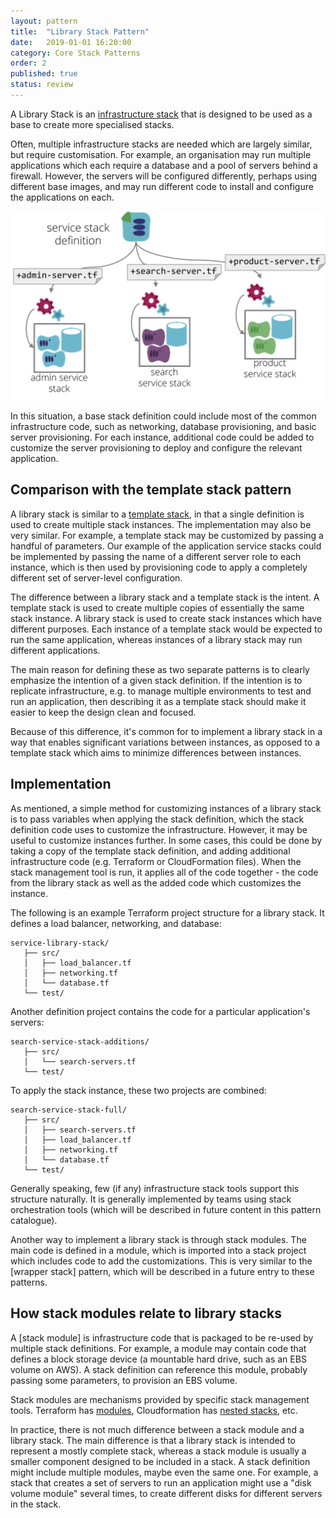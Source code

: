 ```yaml
---
layout: pattern
title:  "Library Stack Pattern"
date:   2019-01-01 16:20:00
category: Core Stack Patterns
order: 2
published: true
status: review
---
```


A Library Stack is an [infrastructure stack](/patterns/core-stack/) that is designed to be used as a base to create more specialised stacks.

Often, multiple infrastructure stacks are needed which are largely similar, but require customisation. For example, an organisation may run multiple applications which each require a database and a pool of servers behind a firewall. However, the servers will be configured differently, perhaps using different base images, and may run different code to install and configure the applications on each.


![A Library Stack is an infrastructure stack that is designed to be used as a base to create more specialised stacks](images/library-stack.png)


In this situation, a base stack definition could include most of the common infrastructure code, such as networking, database provisioning, and basic server provisioning. For each instance, additional code could be added to customize the server provisioning to deploy and configure the relevant application.


## Comparison with the template stack pattern

A library stack is similar to a [template stack](template-stack.html), in that a single definition is used to create multiple stack instances. The implementation may also be very similar. For example, a template stack may be customized by passing a handful of parameters. Our example of the application service stacks could be implemented by passing the name of a different server role to each instance, which is then used by provisioning code to apply a completely different set of server-level configuration.

The difference between a library stack and a template stack is the intent. A template stack is used to create multiple copies of essentially the same stack instance. A library stack is used to create stack instances which have different purposes. Each instance of a template stack would be expected to run the same application, whereas instances of a library stack may run different applications.

The main reason for defining these as two separate patterns is to clearly emphasize the intention of a given stack definition. If the intention is to replicate infrastructure, e.g. to manage multiple environments to test and run an application, then describing it as a template stack should make it easier to keep the design clean and focused.

Because of this difference, it's common for to implement a library stack in a way that enables significant variations between instances, as opposed to a template stack which aims to minimize differences between instances.


## Implementation

As mentioned, a simple method for customizing instances of a library stack is to pass variables when applying the stack definition, which the stack definition code uses to customize the infrastructure. However, it may be useful to customize instances further. In some cases, this could be done by taking a copy of the template stack definition, and adding additional infrastructure code (e.g. Terraform or CloudFormation files). When the stack management tool is run, it applies all of the code together - the code from the library stack as well as the added code which customizes the instance.


The following is an example Terraform project structure for a library stack. It defines a load balancer, networking, and database:

~~~ console
service-library-stack/
   ├── src/
   │   ├── load_balancer.tf
   │   ├── networking.tf
   │   └── database.tf
   └── test/
~~~

Another definition project contains the code for a particular application's servers:

~~~ console
search-service-stack-additions/
   ├── src/
   │   └── search-servers.tf
   └── test/
~~~

To apply the stack instance, these two projects are combined:

~~~ console
search-service-stack-full/
   ├── src/
   │   ├── search-servers.tf
   │   ├── load_balancer.tf
   │   ├── networking.tf
   │   └── database.tf
   └── test/
~~~

Generally speaking, few (if any) infrastructure stack tools support this structure naturally. It is generally implemented by teams using stack orchestration tools (which will be described in future content in this pattern catalogue).

Another way to implement a library stack is through stack modules. The main code is defined in a module, which is imported into a stack project which includes code to add the customizations. This is very similar to the [wrapper stack] pattern, which will be described in a future entry to these patterns.


## How stack modules relate to library stacks

A [stack module] is infrastructure code that is packaged to be re-used by multiple stack definitions. For example, a module may contain code that defines a block storage device (a mountable hard drive, such as an EBS volume on AWS). A stack definition can reference this module, probably passing some parameters, to provision an EBS volume.

Stack modules are mechanisms provided by specific stack management tools. Terraform has [modules](https://www.terraform.io/docs/modules/index.html), Cloudformation has [nested stacks](https://aws.amazon.com/blogs/devops/use-nested-stacks-to-create-reusable-templates-and-support-role-specialization/), etc.

In practice, there is not much difference between a stack module and a library stack. The main difference is that a library stack is intended to represent a mostly complete stack, whereas a stack module is usually a smaller component designed to be included in a stack. A stack definition might include multiple modules, maybe even the same one. For example, a stack that creates a set of servers to run an application might use a "disk volume module" several times, to create different disks for different servers in the stack.

